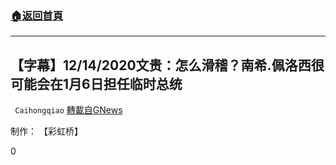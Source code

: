 ###  [:house:返回首頁](https://github.com/ourhimalayas/txt)
---

## 【字幕】12/14/2020文贵：怎么滑稽？南希.佩洛西很可能会在1月6日担任临时总统
` Caihongqiao` [轉載自GNews](https://gnews.org/zh-hans/653741/)

制作： 【彩虹桥】

0
